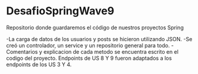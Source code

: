 # DesafioSpringWave9
Repositorio donde guardaremos el código de nuestros proyectos Spring

-La carga de datos de los usuarios y posts se hicieron utilizando JSON.
-Se creó un controlador, un service y un repositorio general para todo.
-Comentarios y explicacion de cada metodo se encuentra escrito en el codigo del proyecto.
Endpoints de US 8 Y 9 fueron adaptados a los endpoints de los US 3 Y 4.  
